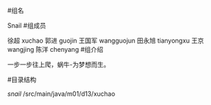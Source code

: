 #组名

Snail
#组成员

徐超 xuchao
郭进 guojin
王国军 wangguojun
田永旭 tianyongxu
王京 wangjing
陈洋 chenyang
#组介绍

一步一步往上爬，蜗牛-为梦想而生。

#目录结构

$snail$ /src/main/java/m01/d13/xuchao